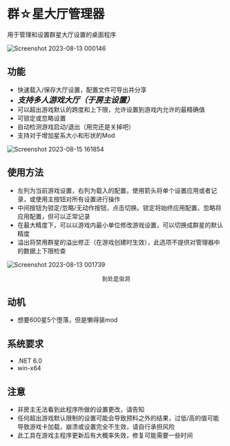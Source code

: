 # 群☆星大厅管理器

用于管理和设置群星大厅设置的桌面程序

![Screenshot 2023-08-13 000146](https://github.com/UNOWEN-OwO/Stellaris-Lobby-Manager/assets/41463621/74469904-e0cb-4b27-be16-53db1969356b)


## 功能
- 快速载入/保存大厅设置，配置文件可导出并分享
- <font size="4">***支持多人游戏大厅（于房主设置）***</font>
- 可以超出游戏默认的跨度和上下限，允许设置到游戏内允许的最精确值
- 可锁定或忽略设置
- 自动检测游戏启动/退出（用完还是关掉吧）
- 支持对于增加星系大小和形状的Mod

![Screenshot 2023-08-15 161854](https://github.com/UNOWEN-OwO/Stellaris-Lobby-Manager/assets/41463621/07168861-1e47-4ed4-9a35-12cbf43228db)


## 使用方法
- 左列为当前游戏设置，右列为载入的配置，使用箭头将单个设置应用或者记录，或使用主按钮对所有设置进行操作
- 中间按钮为锁定/忽略/无动作按钮，点击切换。锁定将始终应用配置，忽略将应用配置，但可以正常记录
- 在最大精度下，可以以游戏内最小单位修改游戏设置，可以切换成群星的默认精度
- 溢出将禁用群星的溢出修正（在游戏创建时生效），此选项不提供对管理器中的数据上下限检查

![Screenshot 2023-08-13 001739](https://github.com/UNOWEN-OwO/Stellaris-Lobby-Manager/assets/41463621/3db6dcf0-054a-46f3-be7f-059cc575f7fe)
<p align="center"><font size="2">到处是虫洞</font></p>

## 动机
- 想要600星5个堕落，但是懒得装mod

## 系统要求
- .NET 6.0
- win-x64

## 注意
- 非房主无法看到此程序所做的设置更改，请告知
- 任何超出游戏默认限制的设置可能会导致预料之外的结果，过低/高的值可能导致游戏卡加载，崩溃或设置完全不生效，请自行承担风险
- 此工具在游戏主程序更新后有大概率失效，修复可能需要一些时间